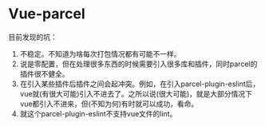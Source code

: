 # Vue-parcel

目前发现的坑：

1. 不稳定。不知道为啥每次打包情况都有可能不一样。
2. 说是零配置，但在处理很多东西的时候需要引入很多库和插件，同时parcel的插件很不健全。
3. 在引入某些插件后插件之间会起冲突。例如，在引入parcel-plugin-eslint后，vue就(有很大可能)引入不进去了。之所以说(很大可能)，就是大部分情况下vue都引入不进来，但(不知为何)有时就可以成功，看命。
4. 就这个parcel-plugin-eslint不支持vue文件的lint。

